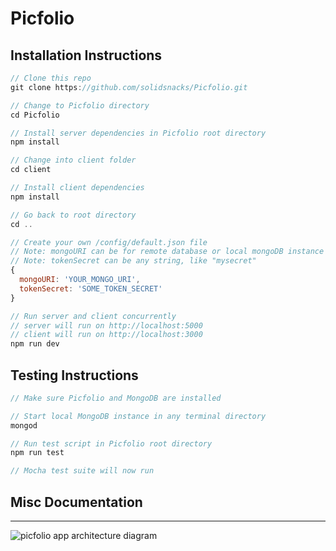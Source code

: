 
# Picfolio

## Installation Instructions
````javascript
// Clone this repo 
git clone https://github.com/solidsnacks/Picfolio.git

// Change to Picfolio directory
cd Picfolio

// Install server dependencies in Picfolio root directory
npm install

// Change into client folder
cd client

// Install client dependencies
npm install

// Go back to root directory
cd ..

// Create your own /config/default.json file
// Note: mongoURI can be for remote database or local mongoDB instance
// Note: tokenSecret can be any string, like "mysecret"
{
  mongoURI: 'YOUR_MONGO_URI',
  tokenSecret: 'SOME_TOKEN_SECRET'
}

// Run server and client concurrently
// server will run on http://localhost:5000
// client will run on http://localhost:3000
npm run dev
````


## Testing Instructions
````javascript
// Make sure Picfolio and MongoDB are installed

// Start local MongoDB instance in any terminal directory
mongod

// Run test script in Picfolio root directory
npm run test

// Mocha test suite will now run
````

## Misc Documentation
-----
![picfolio app architecture diagram](https://i.imgur.com/a4cOlNd.png)
